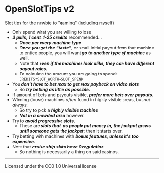# OpenSlotTips v2
Slot tips for the newbie to "gaming" (including myself)

* Only spend what you are willing to lose
* ***3 pulls, 1 cent, 1-25 credits*** recommended... 
	* ***Once per every machine type***
	* ***Once you get the "taste"***, or small initial payout from that machine to entice people, you will want ***go to another type of machine*** as well.
	* Note that ***even if the machines look alike, they can have different payout rates.***
  * To calculate the amount you are going to spend: `CREDITS*SLOT_WORTH=SLOT_SPEND`
* You ***don't have to bet max to get max payback on video slots***
	* So ***try betting as little as possible.***
* If amount of bets and payouts visible, ***prefer more bets over payouts.***
* Winning (loose) machines *often* found in highly visible areas, but *not always.*
	* So try to pick a ***highly visible machine***
	* ***Not in a crowded area*** however.
* Try to ***avoid progressive slots.***
  * These are ***slots that, as people put money in, the jackpot grows until someone gets the jackpot***; then it starts over.
* Try betting with machines with ***bonus features, unless it's too expensive.***
* Note that ***cruise ship slots have 0 regulation.***
	* So nothing is necessarily a thing on said casinos.
	
- - - -

Licensed under the CC0 1.0 Universal license
